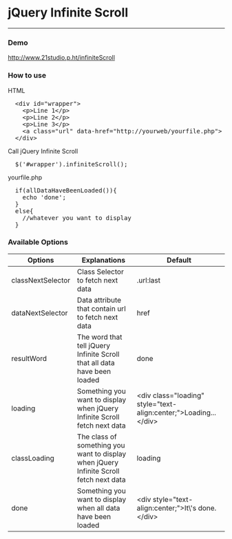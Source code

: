 <h1>jQuery Infinite Scroll</h1>
<hr/>
<h3>Demo</h3>
<a href="http://www.21studio.p.ht" target="_blank">http://www.21studio.p.ht/infiniteScroll</a>
<h3>How to use</h3>
HTML
<pre>
  &lt;div id="wrapper"&gt;
    &lt;p&gt;Line 1&lt;/p&gt;
    &lt;p&gt;Line 2&lt;/p&gt;
    &lt;p&gt;Line 3&lt;/p&gt;
    &lt;a class="url" data-href="http://yourweb/yourfile.php"&gt;
  &lt;/div&gt;
</pre>

Call jQuery Infinite Scroll
<pre>
  $('#wrapper').infiniteScroll();
</pre>

yourfile.php
<pre>
  if(allDataHaveBeenLoaded()){
    echo 'done';
  }
  else{
    //whatever you want to display
  }
</pre>

<h3>Available Options</h3>
<table>
  <thead>
    <tr>
      <th>Options</th>
      <th>Explanations</th>
      <th>Default</th>
    </tr>
  </thead>
  <tbody>
    <tr>
      <td>classNextSelector</td>
      <td>Class Selector to fetch next data</td>
      <td>.url:last</td>
    </tr>  
    <tr>
      <td>dataNextSelector</td>
      <td>Data attribute that contain url to fetch next data</td>
      <td>href</td>
    </tr>  
    <tr>
      <td>resultWord</td>
      <td>The word that tell jQuery Infinite Scroll that all data have been loaded</td>
      <td>done</td>
    </tr>  
    <tr>
      <td>loading</td>
      <td>Something you want to display when jQuery Infinite Scroll fetch next data</td>
      <td>&lt;div class="loading" style="text-align:center;">Loading...&lt;/div&gt;</td>
    </tr>  
    <tr>
      <td>classLoading</td>
      <td>The class of something you want to display when jQuery Infinite Scroll fetch next data</td>
      <td>loading</td>
    </tr>  
    <tr>
      <td>done</td>
      <td>Something you want to display when all data have been loaded</td>
      <td>&lt;div style="text-align:center;">It\'s done.&lt;/div&gt;</td>
    </tr>  
 </tbody>
</table>
